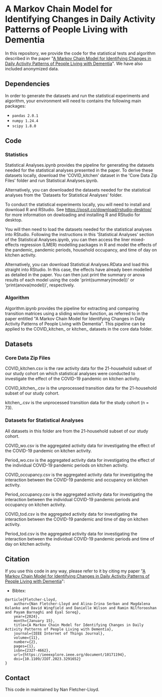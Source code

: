 # A Markov Chain Model for Identifying Changes in Daily Activity Patterns of People Living with Dementia

In this repository, we provide the code for the statistical tests and algorithm described in the paper "[A Markov Chain Model for Identifying Changes in Daily Activity Patterns of People Living with Dementia](https://ieeexplore.ieee.org/document/10171194)". We have also included anonymized data.

## Dependencies

In order to generate the datasets and run the statistical experiments and algorithm, your environment will need to contains the following main packages:

- `pandas 2.0.1`
- `numpy 1.24.4`
- `scipy 1.8.0`

## Code 

### Statistics

Statistical Analyses.ipynb provides the pipeline for generating the datasets needed for the statistical analyses presented in the paper. To derive these datasets locally, download the 'COVID_kitchen' dataset in the 'Core Data Zip Files' folder and run Statistical Analyses.ipynb. 

Alternatively, you can downloaded the datasets needed for the statistical analyses from the 'Datasets for Statistical Analyses' folder.

To conduct the statistical experiments locally, you will need to install and download R and RStudio. See https://posit.co/download/rstudio-desktop/ for more information on dowloading and installing R and RStudio for desktop. 

You will then need to load the datasets needed for the statistical analyses into RStudio. Following the instructions in this 'Statistical Analyses' section of the Statistical Analyses.ipynb, you can then access the liner mixed-effects regression (LMER) modelling packages in R and model the effects of the pandemic, pandemic periods, household occupancy, and time of day on kitchen activity. 

Alternatively, you can download Statistical Analyses.RData and load this straight into RStudio. In this case, the effects have already been modelled as detailed in the paper. You can then just print the summary or anova results of each model using the code 'print(summary(model))' or 'print(anova(model))', respectively.

### Algorithm

Algorithm.ipynb provides the pipeline for extracting and comparing transition matrices using a sliding window function, as referred to in the paper entitled "A Markov Chain Model for Identifying Changes in Daily Activity Patterns of People Living with Dementia". This pipeline can be applied to the COVID_kitchen_ or kitchen_ datasets in the core data folder.

## Datasets

### Core Data Zip Files 

COVID_kitchen.csv is the raw activity data for the 21-household subset of our study cohort on which statistical analyses were conducted to investigate the effect of the COVID-19 pandemic on kitchen activity.

COVID_kitchen_.csv is the unprocessed transition data for the 21-household subset of our study cohort.

kitchen_.csv is the unprocessed transition data for the study cohort (n = 73).

### Datasets for Statistical Analyses

All datasets in this folder are from the 21-household subset of our study cohort.

COVID_wo.csv is the aggregated activity data for investigating the effect of the COVID-19 pandemic on kitchen activity.

Period_wo.csv is the aggregated activity data for investigating the effect of the individual COVID-19 pandemic periods on kitchen activity.

COVID_occupancy.csv is the aggregated activity data for investigating the interaction between the COVID-19 pandemic and occupancy on kitchen activity.

Period_occupancy.csv is the aggregated activity data for investigating the interaction between the individual COVID-19 pandemic periods and occupancy on kitchen activity.

COVID_tod.csv is the aggregated activity data for investigating the interaction between the COVID-19 pandemic and time of day on kitchen activity.

Period_tod.csv is the aggregated activity data for investigating the interaction between the individual COVID-19 pandemic periods and time of day on kitchen activity.

## Citation

If you use this code in any way, please refer to it by citing my paper "[A Markov Chain Model for Identifying Changes in Daily Activity Patterns of People Living with Dementia](https://ieeexplore.ieee.org/document/10171194)":

- Bibtex:
```
@article{Fletcher-Lloyd,
	author={Nan Fletcher-Lloyd and Alina-Irina Serban and Magdalena Kolanko and David Wingfield and Danielle Wilson and Ramin Nilforooshan and Payam Barnaghi and Eyal Soreq},
	year={2024},
	month={January 15},
	title={A Markov Chain Model for Identifying Changes in Daily Activity Patterns of People Living with Dementia},
	journal={IEEE Internet of Things Journal},
	volume={11},
	number={2},
	pages={1},
	isbn={2327-4662},
	url={https://ieeexplore.ieee.org/document/10171194},
	doi={10.1109/JIOT.2023.3291652}
}
```
## Contact

This code in maintained by Nan Fletcher-Lloyd. 

